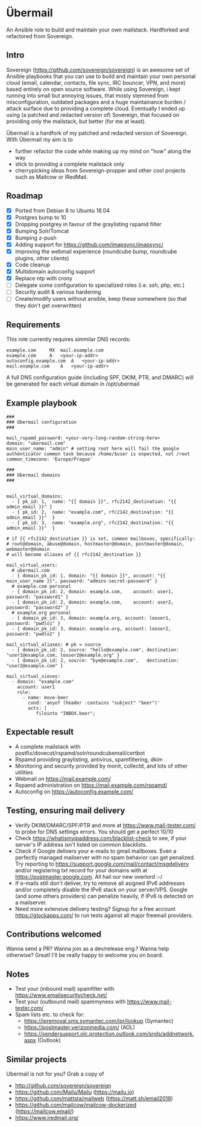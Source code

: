 # Übermail
An Ansible role to build and maintain your own mailstack. Hardforked and refactored from Sovereign.

## Intro
Sovereign (https://github.com/sovereign/sovereign) is an awesome set of Ansible playbooks that you can use to build and maintain your own personal cloud (email, calendar, contacts, file sync, IRC bouncer, VPN, and more) based entirely on open source software. 
While using Sovereign, i kept running into small but annoying issues, that mosty stemmed from misconfiguration, outdated packages and a huge maintainance burden / attack surface due to providing a complete cloud. Eventually I ended up using (a patched and redacted version of) Sovereign, that focused on providing only the mailstack, but better (for me at least). 

Übermail is a hardfork of my patched and redacted version of Sovereign. With Übermail my aim is to 

- further refactor the code while making up my mind on "how" along the way
- stick to providing a complete mailstack only
- cherrypicking ideas from Sovereign-propper and other cool projects such as Mailcow or IRedMail.

## Roadmap

- [x] Ported from Debian 8 to Ubuntu 18.04
- [x] Postgres bump to 10
- [x] Dropping postgrey in favour of the graylisting rspamd filter
- [x] Bumping Solr/Tomcat
- [x] Bumping z-push
- [x] Adding support for https://github.com/imapsync/imapsync/
- [x] Improving the webmail experience (roundcube bump, roundcube plugins, other clients)
- [x] Code cleanup
- [x] Multidomain autoconfig support
- [x] Replace ntp with crony
- [ ] Delegate some configuration to specialized roles (i.e. ssh, php, etc.)
- [ ] Security audit & various hardening
- [ ] Create/modify users without ansible, keep these somewhere (so that they don't get overwritten)

## Requirements

This role currently requires simmilar DNS records:

```
example.com 	MX 	mail.example.com
example.com 	A 	<your-ip-addr>
autoconfig.example.com 	A 	<your-ip-addr>
mail.example.com 	A 	<your-ip-addr>
```

A full DNS configuration guide (including SPF, DKIM, PTR, and DMARC) will be generated for each virtual domain in /opt/ubermail

## Example playbook

```
###
### Ubermail configuration
### 

mail_rspamd_password: <your-very-long-random-string-here>
domain: "ubermail.com"
main_user_name: "admin" # setting root here will fail the google authenticator common task because /home/$user is expected, not /root
common_timezone: 'Europe/Prague'

###
### Ubermail domains
###


mail_virtual_domains:
  - { pk_id: 1,  name: "{{ domain }}", rfc2142_destination: "{{ admin_email }}" }
  - { pk_id: 2,  name: "example.com", rfc2142_destination: "{{ admin_email }}"  }
  - { pk_id: 3,  name: "example.org", rfc2142_destination: "{{ admin_email }}"  }

# if {{ rfc2142_destination }} is set, common mailboxes, specifically:
# root@domain, abuse@domain, hostmaster@domain, postmaster@domain, webmaster@domain
# will become aliases of {{ rfc2142_destination }}

mail_virtual_users:
  # ubermail.com
  - { domain_pk_id: 1, domain: "{{ domain }}", account: "{{ main_user_name }}", password: "admins-secret-password" }
  # example.com personal
  - { domain_pk_id: 2, domain: example.com,    account: user1, password: "password1" }
  - { domain_pk_id: 2, domain: example.com,    account: user2, password: "password2" }
  # example.org personal
  - { domain_pk_id: 3, domain: example.org, account: looser1, password: "pwdlo1" }
  - { domain_pk_id: 3, domain: example.org, account: looser2, password: "pwdlo2" }

mail_virtual_aliases: # pk = source
  - { domain_pk_id: 2, source: "hello@example.com", destination: "user1@example.com, looser2@example.org" }
  - { domain_pk_id: 2, source: "bye@example.com",   destination: "user2@example.com" }

mail_virtual_sieves:
  - domain: "example.com"
    account: user1
    rule:
      - name: move-beer
        cond: 'anyof (header :contains "subject" "beer")'
        acts: |
           fileinto "INBOX.beer";
```

## Expectable result

- A complete mailstack with postfix/dovecot/rspamd/solr/roundcubemail/certbot
- Rspamd providing graylisting, antivirus, spamfiltering, dkim
- Monitoring and security provided by monit, collectd, and lots of other utilities
- Webmail on https://mail.example.com/
- Rspamd administration on https://mail.example.com/rspamd/
- Autoconfig on https://autoconfig.example.com/

## Testing, ensuring mail delivery

- Verify DKIM/DMARC/SPF/PTR and more at https://www.mail-tester.com/ to probe for DNS settings errors. You should get a 
  perfect 10/10
- Check https://whatismyipaddress.com/blacklist-check to see, if your server's IP address isn't listed on common blacklists.
- Check if Google delivers your e-mails to gmail mailboxes. Even a perfectly managed mailserver with no spam behavior
  can get penalized. Try reporting to https://support.google.com/mail/contact/msgdelivery and/or registering txt record 
  for your domains with at https://postmaster.google.com. All hail our new overlord :-/
- If e-mails still don't deliver, try to remove all asigned IPv6 addresses and/or completely disable the IPv6 stack on your
  server/VPS. Google (and some others providers) can penalize heavily, if IPv6 is detected on a mailserver.
- Need more extensive delivery testing? Signup for a free account https://glockapps.com/ to run tests against all major
  freemail providers.

## Contributions welcomed

Wanna send a PR? Wanna join as a dev/release eng.? Wanna help otherwise? Great! I'll be really happy to welcome you on board.

## Notes

- Test your (inbound mail) spamfilter with https://www.emailsecuritycheck.net/
- Test your (outbound mail) spammyness with https://www.mail-tester.com/
- Spam lists etc. to check for:
  - https://ipremoval.sms.symantec.com/ipr/lookup (Symantec)
  - https://postmaster.verizonmedia.com/ (AOL)
  - https://sendersupport.olc.protection.outlook.com/snds/addnetwork.aspx (Outlook)


## Similar projects

Ubermail is not for you? Grab a copy of

- http://github.com/sovereign/sovereign
- https://github.com/Mailu/Mailu (https://mailu.io)
- https://github.com/mattsta/mailweb (https://matt.sh/email2018)
- https://github.com/mailcow/mailcow-dockerized (https://mailcow.email/)
- https://www.iredmail.org/


